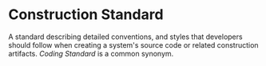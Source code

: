 # Construction Standard


A standard describing detailed conventions, and styles that developers
should follow when creating a system's source code or related
construction artifacts. *Coding Standard* is a common synonym.

